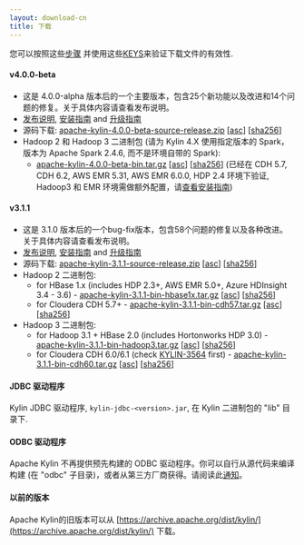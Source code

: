 ```yaml
---
layout: download-cn
title: 下载
---
```


您可以按照这些[步骤](https://www.apache.org/info/verification.html) 并使用这些[KEYS](https://www.apache.org/dist/kylin/KEYS)来验证下载文件的有效性.

#### v4.0.0-beta
- 这是 4.0.0-alpha 版本后的一个主要版本，包含25个新功能以及改进和14个问题的修复。关于具体内容请查看发布说明。
- [发布说明](/docs/release_notes.html), [安装指南](https://cwiki.apache.org/confluence/display/KYLIN/Installation+Guide) and [升级指南](https://cwiki.apache.org/confluence/display/KYLIN/How+to+upgrade)
- 源码下载: [apache-kylin-4.0.0-beta-source-release.zip](https://www.apache.org/dyn/closer.cgi/kylin/apache-kylin-4.0.0-beta/apache-kylin-4.0.0-beta-source-release.zip) \[[asc](https://www.apache.org/dist/kylin/apache-kylin-4.0.0-beta/apache-kylin-4.0.0-beta-source-release.zip.asc)\] \[[sha256](https://www.apache.org/dist/kylin/apache-kylin-4.0.0-beta/apache-kylin-4.0.0-beta-source-release.zip.sha256)\]
- Hadoop 2 和 Hadoop 3 二进制包 (请为 Kylin 4.X 使用指定版本的 Spark，版本为 Apache Spark 2.4.6, 而不是环境自带的 Spark):
  - [apache-kylin-4.0.0-beta-bin.tar.gz](https://www.apache.org/dyn/closer.cgi/kylin/apache-kylin-4.0.0-beta/apache-kylin-4.0.0-beta-bin.tar.gz) \[[asc](https://www.apache.org/dist/kylin/apache-kylin-4.0.0-beta/apache-kylin-4.0.0-beta-bin.tar.gz.asc)\] \[[sha256](https://www.apache.org/dist/kylin/apache-kylin-4.0.0-beta/apache-kylin-4.0.0-beta-bin.tar.gz.sha256)\] (已经在 CDH 5.7, CDH 6.2, AWS EMR 5.31, AWS EMR 6.0.0, HDP 2.4 环境下验证, Hadoop3 和 EMR 环境需做额外配置，请[查看安装指南](https://cwiki.apache.org/confluence/display/KYLIN/Installation+Guide))

#### v3.1.1
- 这是 3.1.0 版本后的一个bug-fix版本，包含58个问题的修复以及各种改进。关于具体内容请查看发布说明。
- [发布说明](/docs/release_notes.html), [安装指南](/docs/install/index.html) and [升级指南](/docs/howto/howto_upgrade.html)
- 源码下载: [apache-kylin-3.1.1-source-release.zip](https://www.apache.org/dyn/closer.cgi/kylin/apache-kylin-3.1.1/apache-kylin-3.1.1-source-release.zip) \[[asc](https://www.apache.org/dist/kylin/apache-kylin-3.1.1/apache-kylin-3.1.1-source-release.zip.asc)\] \[[sha256](https://www.apache.org/dist/kylin/apache-kylin-3.1.1/apache-kylin-3.1.1-source-release.zip.sha256)\]
- Hadoop 2 二进制包:
  - for HBase 1.x (includes HDP 2.3+, AWS EMR 5.0+, Azure HDInsight 3.4 - 3.6) - [apache-kylin-3.1.1-bin-hbase1x.tar.gz](https://www.apache.org/dyn/closer.cgi/kylin/apache-kylin-3.1.1/apache-kylin-3.1.1-bin-hbase1x.tar.gz) \[[asc](https://www.apache.org/dist/kylin/apache-kylin-3.1.1/apache-kylin-3.1.1-bin-hbase1x.tar.gz.asc)\] \[[sha256](https://www.apache.org/dist/kylin/apache-kylin-3.1.1/apache-kylin-3.1.1-bin-hbase1x.tar.gz.sha256)\]
  - for Cloudera CDH 5.7+ - [apache-kylin-3.1.1-bin-cdh57.tar.gz](https://www.apache.org/dyn/closer.cgi/kylin/apache-kylin-3.1.1/apache-kylin-3.1.1-bin-cdh57.tar.gz) \[[asc](https://www.apache.org/dist/kylin/apache-kylin-3.1.1/apache-kylin-3.1.1-bin-cdh57.tar.gz.asc)\] \[[sha256](https://www.apache.org/dist/kylin/apache-kylin-3.1.1/apache-kylin-3.1.1-bin-cdh57.tar.gz.sha256)\]
- Hadoop 3 二进制包:
  - for Hadoop 3.1 + HBase 2.0 (includes Hortonworks HDP 3.0) - [apache-kylin-3.1.1-bin-hadoop3.tar.gz](https://www.apache.org/dyn/closer.cgi/kylin/apache-kylin-3.1.1/apache-kylin-3.1.1-bin-hadoop3.tar.gz) \[[asc](https://www.apache.org/dist/kylin/apache-kylin-3.1.1/apache-kylin-3.1.1-bin-hadoop3.tar.gz.asc)\] \[[sha256](https://www.apache.org/dist/kylin/apache-kylin-3.1.1/apache-kylin-3.1.1-bin-hadoop3.tar.gz.sha256)\]
  - for Cloudera CDH 6.0/6.1 (check [KYLIN-3564](https://issues.apache.org/jira/browse/KYLIN-3564) first) - [apache-kylin-3.1.1-bin-cdh60.tar.gz](https://www.apache.org/dyn/closer.cgi/kylin/apache-kylin-3.1.1/apache-kylin-3.1.1-bin-cdh60.tar.gz) \[[asc](https://www.apache.org/dist/kylin/apache-kylin-3.1.1/apache-kylin-3.1.1-bin-cdh60.tar.gz.asc)\] \[[sha256](https://www.apache.org/dist/kylin/apache-kylin-3.1.1/apache-kylin-3.1.1-bin-cdh60.tar.gz.sha256)\]

#### JDBC 驱动程序

Kylin JDBC 驱动程序, `kylin-jdbc-<version>.jar`, 在 Kylin 二进制包的 "lib" 目录下.

#### ODBC 驱动程序

Apache Kylin 不再提供预先构建的 ODBC 驱动程序。你可以自行从源代码来编译构建 (在 "odbc" 子目录)，或者从第三方厂商获得。请阅读此[通知](http://apache-kylin.74782.x6.nabble.com/Kylin-ODBC-driver-is-removed-from-download-page-td12928.html)。

#### 以前的版本  
Apache Kylin的旧版本可以从 [https://archive.apache.org/dist/kylin/](https://archive.apache.org/dist/kylin/) 下载。
